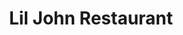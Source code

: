 ---
title: "Lil John Restaurant"
layout: picture
picture: "/assets/posts/2018/2018-02-24-lil-john-restaurant/20180224_234355715_iOS.jpg"
tags:
  - Bellevue
  - Looking Up
  - Photograph 
---